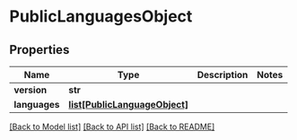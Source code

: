 # PublicLanguagesObject

## Properties
Name | Type | Description | Notes
------------ | ------------- | ------------- | -------------
**version** | **str** |  | 
**languages** | [**list[PublicLanguageObject]**](PublicLanguageObject.md) |  | 

[[Back to Model list]](../README.md#documentation-for-models) [[Back to API list]](../README.md#documentation-for-api-endpoints) [[Back to README]](../README.md)


